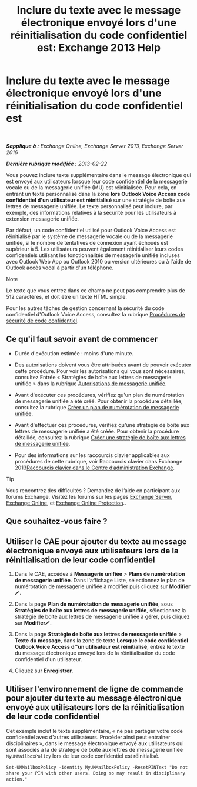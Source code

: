 ﻿---
title: "Inclure du texte avec le message électronique envoyé lors d'une réinitialisation du code confidentiel est: Exchange 2013 Help"
TOCTitle: Inclure du texte avec le message électronique envoyé lors d'une réinitialisation du code confidentiel est
ms:assetid: f7a4d775-a588-412f-ac2c-11ab1a5c67eb
ms:mtpsurl: https://technet.microsoft.com/fr-fr/library/Bb201750(v=EXCHG.150)
ms:contentKeyID: 51407258
ms.date: 05/23/2018
mtps_version: v=EXCHG.150
ms.translationtype: MT
---

# Inclure du texte avec le message électronique envoyé lors d'une réinitialisation du code confidentiel est

 

_**Sapplique à :** Exchange Online, Exchange Server 2013, Exchange Server 2016_

_**Dernière rubrique modifiée :** 2013-02-22_

Vous pouvez inclure texte supplémentaire dans le message électronique qui est envoyé aux utilisateurs lorsque leur code confidentiel de la messagerie vocale ou de la messagerie unifiée (MU) est réinitialisée. Pour cela, en entrant un texte personnalisé dans la zone **lors Outlook Voice Access code confidentiel d'un utilisateur est réinitialisé** sur une stratégie de boîte aux lettres de messagerie unifiée. Le texte personnalisé peut inclure, par exemple, des informations relatives à la sécurité pour les utilisateurs à extension messagerie unifiée.

Par défaut, un code confidentiel utilisé pour Outlook Voice Access est réinitialisé par le système de messagerie vocale ou de la messagerie unifiée, si le nombre de tentatives de connexion ayant échoués est supérieur à 5. Les utilisateurs peuvent également réinitialiser leurs codes confidentiels utilisant les fonctionnalités de messagerie unifiée incluses avec Outlook Web App ou Outlook 2010 ou version ultérieures ou à l'aide de Outlook accès vocal à partir d'un téléphone.

> [!NOTE]
> Le texte que vous entrez dans ce champ ne peut pas comprendre plus de 512 caractères, et doit être un texte HTML simple.


Pour les autres tâches de gestion concernant la sécurité du code confidentiel d'Outlook Voice Access, consultez la rubrique [Procédures de sécurité de code confidentiel](pin-security-procedures-exchange-2013-help.md).

## Ce qu'il faut savoir avant de commencer

  - Durée d'exécution estimée : moins d'une minute.

  - Des autorisations doivent vous être attribuées avant de pouvoir exécuter cette procédure. Pour voir les autorisations qui vous sont nécessaires, consultez Entrée « Stratégies de boîte aux lettres de messagerie unifiée » dans la rubrique [Autorisations de messagerie unifiée](unified-messaging-permissions-exchange-2013-help.md).

  - Avant d'exécuter ces procédures, vérifiez qu'un plan de numérotation de messagerie unifiée a été créé. Pour obtenir la procédure détaillée, consultez la rubrique [Créer un plan de numérotation de messagerie unifiée](create-a-um-dial-plan-exchange-2013-help.md).

  - Avant d'effectuer ces procédures, vérifiez qu'une stratégie de boîte aux lettres de messagerie unifiée a été créée. Pour obtenir la procédure détaillée, consultez la rubrique [Créer une stratégie de boîte aux lettres de messagerie unifiée](create-a-um-mailbox-policy-exchange-2013-help.md).

  - Pour des informations sur les raccourcis clavier applicables aux procédures de cette rubrique, voir Raccourcis clavier dans Exchange 2013[Raccourcis clavier dans le Centre d’administration Exchange](keyboard-shortcuts-in-the-exchange-admin-center-exchange-online-protection-help.md).

> [!TIP]
> Vous rencontrez des difficultés ? Demandez de l’aide en participant aux forums Exchange. Visitez les forums sur les pages <a href="https://go.microsoft.com/fwlink/p/?linkid=60612">Exchange Server</a>, <a href="https://go.microsoft.com/fwlink/p/?linkid=267542">Exchange Online</a>, et <a href="https://go.microsoft.com/fwlink/p/?linkid=285351">Exchange Online Protection</a>..


## Que souhaitez-vous faire ?

## Utiliser le CAE pour ajouter du texte au message électronique envoyé aux utilisateurs lors de la réinitialisation de leur code confidentiel

1.  Dans le CAE, accédez à **Messagerie unifiée** \> **Plans de numérotation de messagerie unifiée**. Dans l'affichage Liste, sélectionnez le plan de numérotation de messagerie unifiée à modifier puis cliquez sur **Modifier**![Icône Modifier](images/Bb124582.6f53ccb2-1f13-4c02-bea0-30690e6ea71d(EXCHG.150).gif "Icône Modifier").

2.  Dans la page **Plan de numérotation de messagerie unifiée**, sous **Stratégies de boîte aux lettres de messagerie unifiée**, sélectionnez la stratégie de boîte aux lettres de messagerie unifiée à gérer, puis cliquez sur **Modifier**![Icône Modifier](images/Bb124582.6f53ccb2-1f13-4c02-bea0-30690e6ea71d(EXCHG.150).gif "Icône Modifier").

3.  Dans la page **Stratégie de boîte aux lettres de messagerie unifiée** \> **Texte du message**, dans la zone de texte **Lorsque le code confidentiel Outlook Voice Access d''un utilisateur est réinitialisé**, entrez le texte du message électronique envoyé lors de la réinitialisation du code confidentiel d'un utilisateur.

4.  Cliquez sur **Enregistrer**.

## Utiliser l'environnement de ligne de commande pour ajouter du texte au message électronique envoyé aux utilisateurs lors de la réinitialisation de leur code confidentiel

Cet exemple inclut le texte supplémentaire, « ne pas partager votre code confidentiel avec d'autres utilisateurs. Procéder ainsi peut entraîner disciplinaires », dans le message électronique envoyé aux utilisateurs qui sont associés à la de stratégie de boîte aux lettres de messagerie unifiée `MyUMMailboxPolicy` lors de leur code confidentiel est réinitialisé.

    Set-UMMailboxPolicy -identity MyUMMailboxPolicy -ResetPINText "Do not share your PIN with other users. Doing so may result in disciplinary action."

